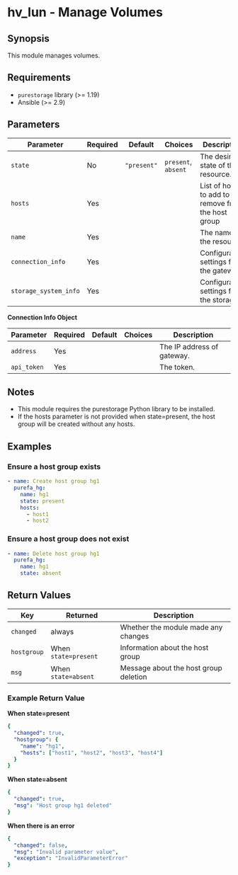 # hv_lun - Manage Volumes

## Synopsis

This module manages volumes.

## Requirements

- `purestorage` library (>= 1.19)
- Ansible (>= 2.9)

## Parameters

| Parameter             | Required | Default     | Choices            | Description                                           |
|-----------------------|----------|-------------|--------------------|-------------------------------------------------------|
| `state`               | No       | `"present"` | `present`, `absent`| The desired state of the resource.                    |
| `hosts`               | Yes      |             |                    | List of hosts to add to or remove from the host group |
| `name`                | Yes      |             |                    | The name of the resource.                             |
| `connection_info`     | Yes      |             |                    | Configuration settings for the gateway.               |
| `storage_system_info` | Yes      |             |                    | Configuration settings for the storage.               |

**Connection Info Object**

| Parameter   | Required | Default | Choices | Description                |
|-------------|----------|---------|---------|----------------------------|
| `address`   | Yes      |         |         | The IP address of gateway. |
| `api_token` | Yes      |         |         | The token.                 |

## Notes

- This module requires the purestorage Python library to be installed.
- If the hosts parameter is not provided when state=present, the host group will be created without any hosts.

## Examples

### Ensure a host group exists

```yaml
- name: Create host group hg1
  purefa_hg:
    name: hg1
    state: present
    hosts:
      - host1
      - host2
```

### Ensure a host group does not exist

```yaml
- name: Delete host group hg1
  purefa_hg:
    name: hg1
    state: absent
```

## Return Values

| Key         | Returned             | Description                       |
|-------------|----------------------|-----------------------------------|
| `changed`   | always               | Whether the module made any changes |
| `hostgroup` | When `state=present` | Information about the host group |
| `msg`       | When `state=absent`  | Message about the host group deletion|

### Example Return Value

**When state=present**

```yaml
{
  "changed": true,
  "hostgroup": {
    "name": "hg1",
    "hosts": ["host1", "host2", "host3", "host4"]
  }
}
```

**When state=absent**

```yaml
{
  "changed": true,
  "msg": "Host group hg1 deleted"
}
```

**When there is an error**

```yaml
{
  "changed": false,
  "msg": "Invalid parameter value",
  "exception": "InvalidParameterError"
}
```

